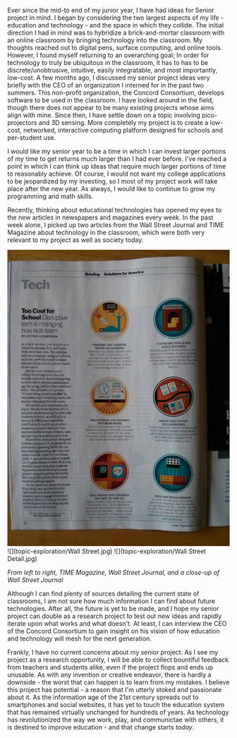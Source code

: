 Ever since the mid-to end of my junior year, I have had ideas for Senior project in mind. I began by considering the two largest aspects of my life - education and technology - and the space in which they collide. The initial direction I had in mind was to hybridize a brick-and-mortar classroom with an online classroom by bringing technology into the classroom. My thoughts reached out to digital pens, surface computing, and online tools. However, I found myself returning to an overarching goal; In order for technology to truly be ubiquitous in the classroom, it has to has to be discrete/unobtrusive, intuitive, easily integratable, and most importantly, low-cost. A few months ago, I discussed my senior project ideas very briefly with the CEO of an organization I interned for in the past two summers.  This non-profit organization, the Concord Consortium, develops software to be used in the classroom. I have looked around in the field, though there does not appear to be many existing projects whose aims align with mine. Since then, I have settle down on a topic involving pico-projectors and 3D sensing. More completely my project is to create a low-cost, networked, interactive computing platform designed for schools and per-student use.

I would like my senior year to be a time in which I can invest larger portions of my time to get returns much larger than I had ever before. I've reached a point in which I can think up ideas that require much larger portions of time to reasonably achieve. Of course, I would not want my college applications to be jeopardized by my investing, so I most of my project work will take place after the new year. As always, I would like to continue to grow my programming and math skills.

Recently, thinking about educational technologies has opened my eyes to the new articles in newspapers and magazines every week. In the past week alone, I picked up two articles from the Wall Street Journal and TIME Magazine about technology in the classroom, which were both very relevant to my project as well as society today.

![](topic-exploration/TIME.jpg)
![](topic-exploration/Wall Street.jpg)
![](topic-exploration/Wall Street Detail.jpg)

*From left to right, TIME Magazine, Wall Street Journal, and a close-up of Wall Street Journal*

Although I can find plenty of sources detailing the current state of classrooms, I am not sure how much information I can find about future technologies. After all, the future is yet to be made, and I hope my senior project can double as a research project to test out new ideas and rapidly iterate upon what works and what doesn't. At least, I can interview the CEO of the Concord Consortium to gain insight on his vision of how education and technology will mesh for the next generation.

Frankly, I have no current concerns about my senior project. As I see my project as a research opportunity, I will be able to collect bountiful feedback from teachers and students alike, even if the project flops and ends up unusable. As with any invention or creative endeavor, there is hardly a downside - the worst that can happen is to learn from my mistakes. I believe this project has potential - a reason that I'm utterly stoked and passionate about it. As the information age of the 21st century spreads out to smartphones and social websites, it has yet to touch the education system that has remained virtually unchanged for hundreds of years. As technology has revolutionized the way we work, play, and communictae with others, it is destined to improve education - and that change starts *today*.
